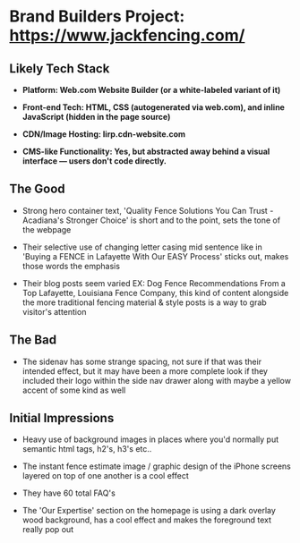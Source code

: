 # Brand Builders Project: https://www.jackfencing.com/

## Likely Tech Stack

- **Platform: Web.com Website Builder (or a white-labeled variant of it)**

- **Front-end Tech: HTML, CSS (autogenerated via web.com), and inline JavaScript (hidden in the page source)**

- **CDN/Image Hosting: lirp.cdn-website.com**

- **CMS-like Functionality: Yes, but abstracted away behind a visual interface — users don't code directly.**

## The Good

- Strong hero container text, 'Quality Fence Solutions You Can Trust - Acadiana's Stronger Choice' is short and to the point, sets the tone of the webpage

- Their selective use of changing letter casing mid sentence like in 'Buying a FENCE in Lafayette With Our EASY Process' sticks out, makes those words the emphasis

- Their blog posts seem varied EX: Dog Fence Recommendations From a Top Lafayette, Louisiana Fence Company, this kind of content alongside the more traditional fencing material & style posts is a way to grab visitor's attention

## The Bad

- The sidenav has some strange spacing, not sure if that was their intended effect, but it may have been a more complete look if they included their logo within the side nav drawer along with maybe a yellow accent of some kind as well

## Initial Impressions

- Heavy use of background images in places where you'd normally put semantic html tags, h2's, h3's etc..

- The instant fence estimate image / graphic design of the iPhone screens layered on top of one another is a cool effect

- They have 60 total FAQ's

- The 'Our Expertise' section on the homepage is using a dark overlay wood background, has a cool effect and makes the foreground text really pop out
